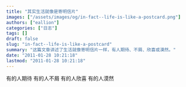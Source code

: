 ```yaml
---
title: "其实生活就像是寄明信片"
images: ["/assets/images/og/in-fact--life-is-like-a-postcard.png"]
authors: ["eallion"]
categories: ["日志"]
tags: []
draft: false
slug: "in-fact--life-is-like-a-postcard"
summary: "这篇文章讲述了生活就像寄明信片一样，有人期待、不屑、欣喜或漠然。"
date: "2011-01-28 10:21:18"
lastmod: "2011-01-28 10:21:18"
---
```


有的人期待
有的人不屑
有的人欣喜
有的人漠然
